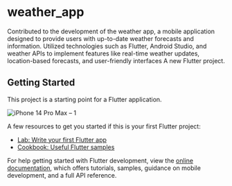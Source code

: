 # weather_app
Contributed to the development of the weather app, a mobile application designed to provide users with up-to-date weather forecasts and information. Utilized technologies such as Flutter, Android Studio, and weather APIs to implement features like real-time weather updates, location-based forecasts, and user-friendly interfaces
A new Flutter project.

## Getting Started

This project is a starting point for a Flutter application.

![iPhone 14 Pro Max – 1](https://github.com/Anan-Elayan/weather_app/assets/99610614/7517cf05-4d21-4187-815e-6433281c218c)


A few resources to get you started if this is your first Flutter project:

- [Lab: Write your first Flutter app](https://docs.flutter.dev/get-started/codelab)
- [Cookbook: Useful Flutter samples](https://docs.flutter.dev/cookbook)

For help getting started with Flutter development, view the
[online documentation](https://docs.flutter.dev/), which offers tutorials,
samples, guidance on mobile development, and a full API reference.

